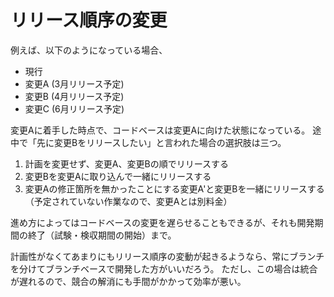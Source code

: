 # リリース順序の変更

例えば、以下のようになっている場合、

- 現行
- 変更A (3月リリース予定)
- 変更B (4月リリース予定)
- 変更C (6月リリース予定)

変更Aに着手した時点で、コードベースは変更Aに向けた状態になっている。
途中で「先に変更Bをリリースしたい」と言われた場合の選択肢は三つ。

1. 計画を変更せず、変更A、変更Bの順でリリースする
2. 変更Bを変更Aに取り込んで一緒にリリースする
3. 変更Aの修正箇所を無かったことにする変更A'と変更Bを一緒にリリースする（予定されていない作業なので、変更Aとは別料金）

進め方によってはコードベースの変更を遅らせることもできるが、それも開発期間の終了（試験・検収期間の開始）まで。

計画性がなくてあまりにもリリース順序の変動が起きるようなら、常にブランチを分けてブランチベースで開発した方がいいだろう。
ただし、この場合は統合が遅れるので、競合の解消にも手間がかかって効率が悪い。
